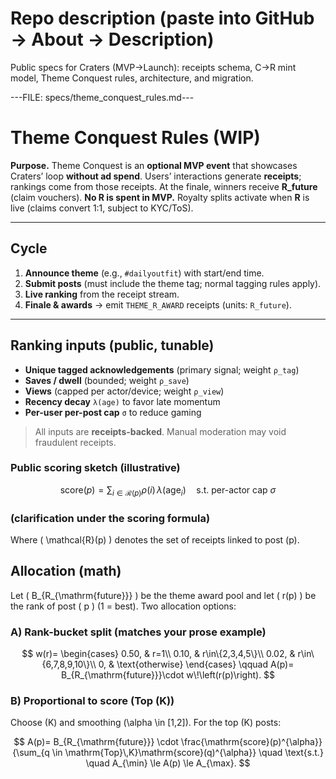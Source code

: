 # Repo description (paste into GitHub → About → Description)
Public specs for Craters (MVP→Launch): receipts schema, C→R mint model, Theme Conquest rules, architecture, and migration.

---FILE: specs/theme_conquest_rules.md---

# Theme Conquest Rules (WIP)

**Purpose.** Theme Conquest is an **optional MVP event** that showcases Craters’ loop **without ad spend**. Users’ interactions generate **receipts**; rankings come from those receipts. At the finale, winners receive **R_future** (claim vouchers). **No R is spent in MVP.** Royalty splits activate when **R** is live (claims convert 1:1, subject to KYC/ToS).

---

## Cycle
1. **Announce theme** (e.g., `#dailyoutfit`) with start/end time.
2. **Submit posts** (must include the theme tag; normal tagging rules apply).
3. **Live ranking** from the receipt stream.
4. **Finale & awards** → emit `THEME_R_AWARD` receipts (units: `R_future`).

---

## Ranking inputs (public, tunable)
- **Unique tagged acknowledgements** (primary signal; weight `ρ_tag`)
- **Saves / dwell** (bounded; weight `ρ_save`)
- **Views** (capped per actor/device; weight `ρ_view`)
- **Recency decay** `λ(age)` to favor late momentum
- **Per-user per-post cap** `σ` to reduce gaming

> All inputs are **receipts-backed**. Manual moderation may void fraudulent receipts.

### Public scoring sketch (illustrative)

$$
\text{score}(p)=\sum_{i \in \mathcal{R}(p)} \rho(i)\,\lambda(\mathrm{age}_i)
\quad \text{s.t. per-actor cap } \sigma
$$

### (clarification under the scoring formula)
Where \( \mathcal{R}(p) \) denotes the set of receipts linked to post \(p\).

## Allocation (math)
Let \( B_{R_{\mathrm{future}}} \) be the theme award pool and let \( r(p) \) be the rank of post \( p \) (1 = best). Two allocation options:

### A) Rank-bucket split (matches your prose example)

$$
w(r)=
\begin{cases}
0.50, & r=1\\
0.10, & r\in\{2,3,4,5\}\\
0.02, & r\in\{6,7,8,9,10\}\\
0, & \text{otherwise}
\end{cases}
\qquad
A(p)= B_{R_{\mathrm{future}}}\cdot w\!\left(r(p)\right).
$$

### B) Proportional to score (Top \(K\))
Choose \(K\) and smoothing \(\alpha \in [1,2]\). For the top \(K\) posts:

$$
A(p)= B_{R_{\mathrm{future}}} \cdot
\frac{\mathrm{score}(p)^{\alpha}}
{\sum_{q \in \mathrm{Top}\,K}\mathrm{score}(q)^{\alpha}}
\quad \text{s.t.} \quad A_{\min} \le A(p) \le A_{\max}.
$$
